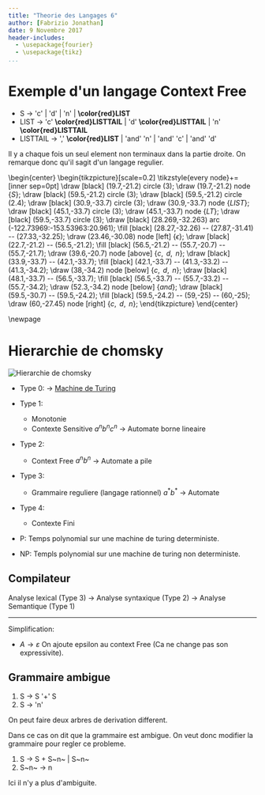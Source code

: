 ```yaml
---
title: "Theorie des Langages 6"
author: [Fabrizio Jonathan]
date: 9 Novembre 2017
header-includes:
  - \usepackage{fourier}
  - \usepackage{tikz}
...
```


# Exemple d'un langage Context Free

* S $\rightarrow$ 'c' | 'd' | 'n' | **\color{red}LIST**
* LIST $\rightarrow$ 'c' **\color{red}LISTTAIL** | 'd' **\color{red}LISTTAIL** | 'n' **\color{red}LISTTAIL**
* LISTTAIL $\rightarrow$ ',' **\color{red}LIST** | 'and' 'n' | 'and' 'c' | 'and' 'd'

Il y a chaque fois un seul element non terminaux dans la partie droite.
On remarque donc qu'il sagit d'un langage regulier.

\begin{center}
\begin{tikzpicture}[scale=0.2]
\tikzstyle{every node}+=[inner sep=0pt]
\draw [black] (19.7,-21.2) circle (3);
\draw (19.7,-21.2) node {$S$};
\draw [black] (59.5,-21.2) circle (3);
\draw [black] (59.5,-21.2) circle (2.4);
\draw [black] (30.9,-33.7) circle (3);
\draw (30.9,-33.7) node {$LIST$};
\draw [black] (45.1,-33.7) circle (3);
\draw (45.1,-33.7) node {$LT$};
\draw [black] (59.5,-33.7) circle (3);
\draw [black] (28.269,-32.263) arc (-122.73969:-153.53963:20.961);
\fill [black] (28.27,-32.26) -- (27.87,-31.41) -- (27.33,-32.25);
\draw (23.46,-30.08) node [left] {$\epsilon$};
\draw [black] (22.7,-21.2) -- (56.5,-21.2);
\fill [black] (56.5,-21.2) -- (55.7,-20.7) -- (55.7,-21.7);
\draw (39.6,-20.7) node [above] {$c,\mbox{ }d,\mbox{ }n$};
\draw [black] (33.9,-33.7) -- (42.1,-33.7);
\fill [black] (42.1,-33.7) -- (41.3,-33.2) -- (41.3,-34.2);
\draw (38,-34.2) node [below] {$c,\mbox{ }d,\mbox{ }n$};
\draw [black] (48.1,-33.7) -- (56.5,-33.7);
\fill [black] (56.5,-33.7) -- (55.7,-33.2) -- (55.7,-34.2);
\draw (52.3,-34.2) node [below] {$and$};
\draw [black] (59.5,-30.7) -- (59.5,-24.2);
\fill [black] (59.5,-24.2) -- (59,-25) -- (60,-25);
\draw (60,-27.45) node [right] {$c,\mbox{ }d,\mbox{ }n$};
\end{tikzpicture}
\end{center}

\newpage

# Hierarchie de chomsky

![Hierarchie de chomsky](https://ds055uzetaobb.cloudfront.net/image_optimizer/337e7772f1a344af1f00825ba6378aaedbb4d836.png)

* Type 0: $\rightarrow$ [Machine de Turing](https://fr.wikipedia.org/wiki/Machine_de_Turing)
* Type 1:
    * Monotonie
    * Contexte Sensitive $a^nb^nc^n$ $\rightarrow$ Automate borne lineaire
* Type 2:
    * Context Free $a^nb^n$ $\rightarrow$ Automate a pile
* Type 3:
    * Grammaire reguliere (langage rationnel) $a^*b^*$ $\rightarrow$ Automate
* Type 4:
    * Contexte Fini

* P: Temps polynomial sur une machine de turing deterministe.
* NP: Templs polynomial sur une machine de turing non deterministe.

## Compilateur

Analyse lexical (Type 3) $\rightarrow$ Analyse syntaxique (Type 2) $\rightarrow$
Analyse Semantique (Type 1)

--------

Simplification:

* $A \rightarrow \varepsilon$ On ajoute epsilon au context Free (Ca ne change
pas son expressivite).

## Grammaire ambigue

1. S $\rightarrow$ S '+' S
1. S $\rightarrow$ 'n'

On peut faire deux arbres de derivation different.

Dans ce cas on dit que la grammaire est ambigue. On veut donc modifier
la grammaire pour regler ce probleme.

1. S $\rightarrow$ S + S~n~ | S~n~
1. S~n~ $\rightarrow$ n

Ici il n'y a plus d'ambiguite.

